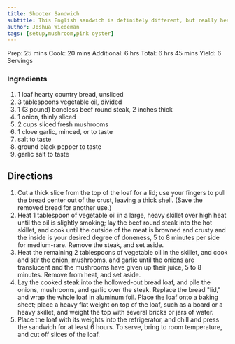 ```yaml
---
title: Shooter Sandwich
subtitle: This English sandwich is definitely different, but really hearty and yummy. It is great to eat on camping trips or to send with your hubby while he is hunting. This recipe is very basic in measurements and can be adjusted as desired for the most part. The doneness of the meat can be adjusted as well. Hope you like it!
author: Joshua Wiedeman
tags: [setup,mushroom,pink oyster]
---
```


Prep: 25 mins
Cook: 20 mins
Additional: 6 hrs
Total: 6 hrs 45 mins
Yield: 6 Servings


### Ingredients

1. 1 loaf hearty country bread, unsliced
2. 3 tablespoons vegetable oil, divided
3. 1 (3 pound) boneless beef round steak, 2 inches thick
4. 1 onion, thinly sliced
5. 2 cups sliced fresh mushrooms
6. 1 clove garlic, minced, or to taste
7. salt to taste
8. ground black pepper to taste
9. garlic salt to taste
 

 ## Directions

1.  Cut a thick slice from the top of the loaf for a lid; use your fingers to pull the bread center out of the crust, leaving a thick shell. (Save the removed bread for another use.)
2. Heat 1 tablespoon of vegetable oil in a large, heavy skillet over high heat until the oil is slightly smoking; lay the beef round steak into the hot skillet, and cook until the outside of the meat is browned and crusty and the inside is your desired degree of doneness, 5 to 8 minutes per side for medium-rare. Remove the steak, and set aside.
3. Heat the remaining 2 tablespoons of vegetable oil in the skillet, and cook and stir the onion, mushrooms, and garlic until the onions are translucent and the mushrooms have given up their juice, 5 to 8 minutes. Remove from heat, and set aside.
4. Lay the cooked steak into the hollowed-out bread loaf, and pile the onions, mushrooms, and garlic over the steak. Replace the bread "lid," and wrap the whole loaf in aluminum foil. Place the loaf onto a baking sheet; place a heavy flat weight on top of the loaf, such as a board or a heavy skillet, and weight the top with several bricks or jars of water.
5. Place the loaf with its weights into the refrigerator, and chill and press the sandwich for at least 6 hours. To serve, bring to room temperature, and cut off slices of the loaf.

